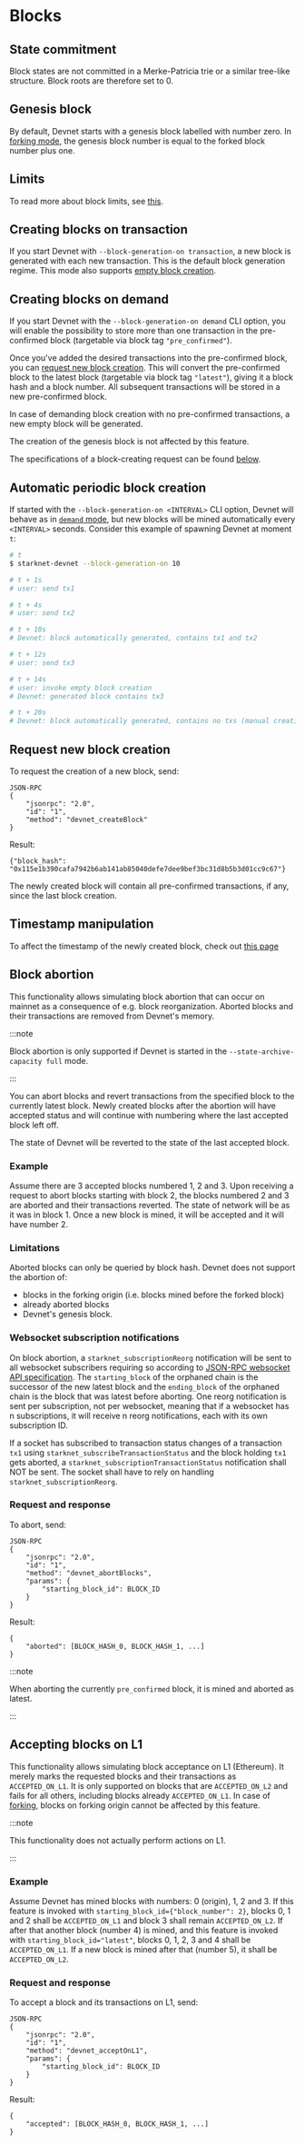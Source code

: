 # Blocks

## State commitment

Block states are not committed in a Merke-Patricia trie or a similar tree-like structure. Block roots are therefore set to 0.

## Genesis block

By default, Devnet starts with a genesis block labelled with number zero. In [forking mode](./forking), the genesis block number is equal to the forked block number plus one.

## Limits

To read more about block limits, see [this](./intro#limits).

## Creating blocks on transaction

If you start Devnet with `--block-generation-on transaction`, a new block is generated with each new transaction. This is the default block generation regime. This mode also supports [empty block creation](#request-new-block-creation).

## Creating blocks on demand

If you start Devnet with the `--block-generation-on demand` CLI option, you will enable the possibility to store more than one transaction in the pre-confirmed block (targetable via block tag `"pre_confirmed"`).

Once you've added the desired transactions into the pre-confirmed block, you can [request new block creation](#request-new-block-creation). This will convert the pre-confirmed block to the latest block (targetable via block tag `"latest"`), giving it a block hash and a block number. All subsequent transactions will be stored in a new pre-confirmed block.

In case of demanding block creation with no pre-confirmed transactions, a new empty block will be generated.

The creation of the genesis block is not affected by this feature.

The specifications of a block-creating request can be found [below](#request-new-block-creation).

## Automatic periodic block creation

If started with the `--block-generation-on <INTERVAL>` CLI option, Devnet will behave as in [`demand` mode](#creating-blocks-on-demand), but new blocks will be mined automatically every `<INTERVAL>` seconds. Consider this example of spawning Devnet at moment `t`:

```bash
# t
$ starknet-devnet --block-generation-on 10

# t + 1s
# user: send tx1

# t + 4s
# user: send tx2

# t + 10s
# Devnet: block automatically generated, contains tx1 and tx2

# t + 12s
# user: send tx3

# t + 14s
# user: invoke empty block creation
# Devnet: generated block contains tx3

# t + 20s
# Devnet: block automatically generated, contains no txs (manual creation did not restart the counter)
```

## Request new block creation

To request the creation of a new block, send:

```
JSON-RPC
{
    "jsonrpc": "2.0",
    "id": "1",
    "method": "devnet_createBlock"
}
```

Result:

```
{"block_hash": "0x115e1b390cafa7942b6ab141ab85040defe7dee9bef3bc31d8b5b3d01cc9c67"}
```

The newly created block will contain all pre-confirmed transactions, if any, since the last block creation.

## Timestamp manipulation

To affect the timestamp of the newly created block, check out [this page](./starknet-time#set-time)

## Block abortion

This functionality allows simulating block abortion that can occur on mainnet as a consequence of e.g. block reorganization. Aborted blocks and their transactions are removed from Devnet's memory.

:::note

Block abortion is only supported if Devnet is started in the `--state-archive-capacity full` mode.

:::

You can abort blocks and revert transactions from the specified block to the currently latest block. Newly created blocks after the abortion will have accepted status and will continue with numbering where the last accepted block left off.

The state of Devnet will be reverted to the state of the last accepted block.

### Example

Assume there are 3 accepted blocks numbered 1, 2 and 3. Upon receiving a request to abort blocks starting with block 2, the blocks numbered 2 and 3 are aborted and their transactions reverted. The state of network will be as it was in block 1. Once a new block is mined, it will be accepted and it will have number 2.

### Limitations

Aborted blocks can only be queried by block hash. Devnet does not support the abortion of:

- blocks in the forking origin (i.e. blocks mined before the forked block)
- already aborted blocks
- Devnet's genesis block.

### Websocket subscription notifications

On block abortion, a `starknet_subscriptionReorg` notification will be sent to all websocket subscribers requiring so according to [JSON-RPC websocket API specification](https://github.com/starkware-libs/starknet-specs/blob/v0.8.0/api/starknet_ws_api.json#L236). The `starting_block` of the orphaned chain is the successor of the new latest block and the `ending_block` of the orphaned chain is the block that was latest before aborting. One reorg notification is sent per subscription, not per websocket, meaning that if a websocket has n subscriptions, it will receive n reorg notifications, each with its own subscription ID.

If a socket has subscribed to transaction status changes of a transaction `tx1` using `starknet_subscribeTransactionStatus` and the block holding `tx1` gets aborted, a `starknet_subscriptionTransactionStatus` notification shall NOT be sent. The socket shall have to rely on handling `starknet_subscriptionReorg`.

### Request and response

To abort, send:

```
JSON-RPC
{
    "jsonrpc": "2.0",
    "id": "1",
    "method": "devnet_abortBlocks",
    "params": {
        "starting_block_id": BLOCK_ID
    }
}
```

Result:

```
{
    "aborted": [BLOCK_HASH_0, BLOCK_HASH_1, ...]
}
```

:::note

When aborting the currently `pre_confirmed` block, it is mined and aborted as latest.

:::

## Accepting blocks on L1

This functionality allows simulating block acceptance on L1 (Ethereum). It merely marks the requested blocks and their transactions as `ACCEPTED_ON_L1`. It is only supported on blocks that are `ACCEPTED_ON_L2` and fails for all others, including blocks already `ACCEPTED_ON_L1`. In case of [forking](./forking), blocks on forking origin cannot be affected by this feature.

:::note

This functionality does not actually perform actions on L1.

:::

### Example

Assume Devnet has mined blocks with numbers: 0 (origin), 1, 2 and 3. If this feature is invoked with `starting_block_id={"block_number": 2}`, blocks 0, 1 and 2 shall be `ACCEPTED_ON_L1` and block 3 shall remain `ACCEPTED_ON_L2`. If after that another block (number 4) is mined, and this feature is invoked with `starting_block_id="latest"`, blocks 0, 1, 2, 3 and 4 shall be `ACCEPTED_ON_L1`. If a new block is mined after that (number 5), it shall be `ACCEPTED_ON_L2`.

### Request and response

To accept a block and its transactions on L1, send:

```
JSON-RPC
{
    "jsonrpc": "2.0",
    "id": "1",
    "method": "devnet_acceptOnL1",
    "params": {
        "starting_block_id": BLOCK_ID
    }
}
```

Result:

```
{
    "accepted": [BLOCK_HASH_0, BLOCK_HASH_1, ...]
}
```
